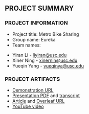 ## PROJECT SUMMARY

### PROJECT INFORMATION

- Project title: Metro Bike Sharing
- Group name: Eureka
- Team names: 
* Yiran Li - liyiran@usc.edu
* Xiner Ning - xinernin@usc.edu
* Yueqin Yang - yueqinya@usc.edu

### PROJECT ARTIFACTS

- [Demonstration URL](<http://www-scf.usc.edu/~liyiran/final/>)
- [Presentation PDF](<https://github.com/INF554Fall18/project-eureka/blob/master/final%20presentation/final.pdf>) and [transcript](<https://github.com/INF554Fall18/project-eureka/blob/master/final%20presentation/PRESENTATION_TRANSCRIPT.md>)
- [Article](<article-pdf-url>) and [Overleaf URL](<overleaf-article-url>)
- [YouTube video](<youtube-video-url>)
